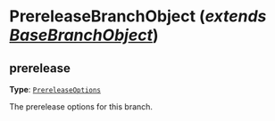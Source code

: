 # PrereleaseBranchObject (_extends [BaseBranchObject][]_)

## prerelease

**Type**: [`PrereleaseOptions`][]

The prerelease options for this branch.

[BaseBranchObject]: ./BaseBranchObject.md
[`PrereleaseOptions`]: ./PrereleaseOptions.md
